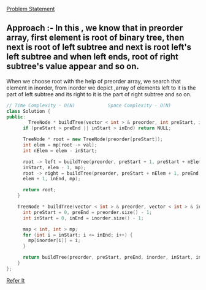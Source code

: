[Problem Statement](https://leetcode.com/problems/construct-binary-tree-from-preorder-and-inorder-traversal)

## Approach :- In this , we know that in preorder array, first element is root of binary tree, then next is root of left subtree and next is root left's left subtree and when left ends, root of right subtree's value appear and so on.
When we choose root with the help of preorder array, we search that element in inorder, from inorder we depict ,array of elements left to it is the part of left subtree and its right to it is the part of right subtree and so on.

```cpp
// Time Complexity - O(N)            Space Complexity - O(N)
class Solution {
public:
        TreeNode * buildTree(vector < int > & preorder, int preStart, int preEnd, vector < int > & inorder, int inStart, int inEnd, map < int, int > & mp) {
      if (preStart > preEnd || inStart > inEnd) return NULL;

      TreeNode * root = new TreeNode(preorder[preStart]);
      int elem = mp[root -> val];
      int nElem = elem - inStart;

      root -> left = buildTree(preorder, preStart + 1, preStart + nElem, inorder,
      inStart, elem - 1, mp);
      root -> right = buildTree(preorder, preStart + nElem + 1, preEnd, inorder, 
      elem + 1, inEnd, mp);

      return root;
    }

    TreeNode * buildTree(vector < int > & preorder, vector < int > & inorder) {
      int preStart = 0, preEnd = preorder.size() - 1;
      int inStart = 0, inEnd = inorder.size() - 1;

      map < int, int > mp;
      for (int i = inStart; i <= inEnd; i++) {
        mp[inorder[i]] = i;
      }

      return buildTree(preorder, preStart, preEnd, inorder, inStart, inEnd, mp);
    }
};
```
[Refer It](https://youtu.be/aZNaLrVebKQ)
